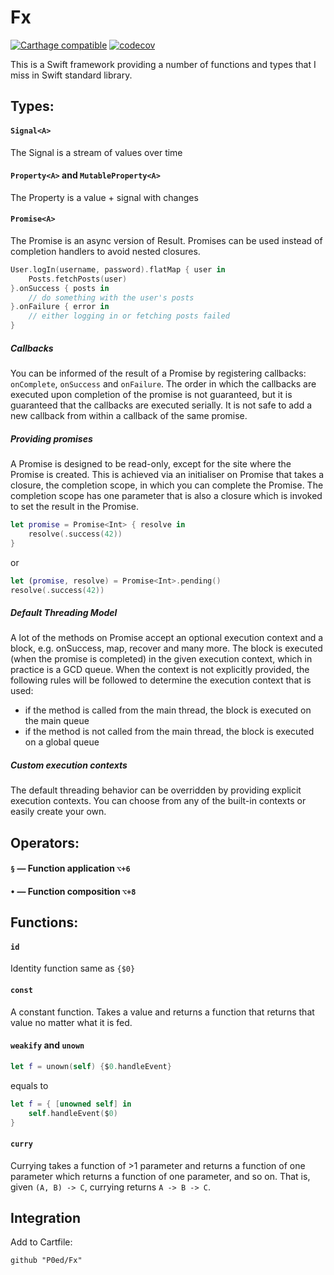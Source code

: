 # Fx
[![Carthage compatible](https://img.shields.io/badge/Carthage-compatible-4BC51D.svg?style=flat)](https://github.com/Carthage/Carthage)
[![codecov](https://codecov.io/gh/P0ed/Fx/branch/master/graph/badge.svg?token=6exeUP7sRY)](https://codecov.io/gh/P0ed/Fx)

This is a Swift framework providing a number of functions and types that I miss in Swift standard library.


## Types:
#### `Signal<A>`
The Signal is a stream of values over time
#### `Property<A>` and `MutableProperty<A>`
The Property is a value + signal with changes
#### `Promise<A>`
The Promise is an async version of Result. Promises can be used instead of completion handlers to avoid nested closures.
```swift
User.logIn(username, password).flatMap { user in
    Posts.fetchPosts(user)
}.onSuccess { posts in
    // do something with the user's posts
}.onFailure { error in
    // either logging in or fetching posts failed
}
```

##### Callbacks
You can be informed of the result of a Promise by registering callbacks: `onComplete`, `onSuccess` and `onFailure`. The order in which the callbacks are executed upon completion of the promise is not guaranteed, but it is guaranteed that the callbacks are executed serially. It is not safe to add a new callback from within a callback of the same promise.

##### Providing promises
A Promise is designed to be read-only, except for the site where the Promise is created. This is achieved via an initialiser on Promise that takes a closure, the completion scope, in which you can complete the Promise. The completion scope has one parameter that is also a closure which is invoked to set the result in the Promise.

```swift
let promise = Promise<Int> { resolve in
	resolve(.success(42))
}
```
or
```swift
let (promise, resolve) = Promise<Int>.pending()
resolve(.success(42))
```

##### Default Threading Model
A lot of the methods on Promise accept an optional execution context and a block, e.g. onSuccess, map, recover and many more. The block is executed (when the promise is completed) in the given execution context, which in practice is a GCD queue. When the context is not explicitly provided, the following rules will be followed to determine the execution context that is used:

* if the method is called from the main thread, the block is executed on the main queue
* if the method is not called from the main thread, the block is executed on a global queue

##### Custom execution contexts
The default threading behavior can be overridden by providing explicit execution contexts. You can choose from any of the built-in contexts or easily create your own.


## Operators:
#### `§` — Function application `⌥+6`
#### `•` — Function composition `⌥+8`


## Functions:
#### `id`
Identity function same as `{$0}`
#### `const`
A constant function. Takes a value and returns a function that returns that value no matter what it is fed.
#### `weakify` and `unown`
```swift
let f = unown(self) {$0.handleEvent}
```
equals to
```swift
let f = { [unowned self] in
	self.handleEvent($0)
}
```
#### `curry`
Currying takes a function of >1 parameter and returns a function of one parameter which returns a function of one parameter, and so on. That is, given `(A, B) -> C`, currying returns `A -> B -> C`.


## Integration
Add to Cartfile:
```
github "P0ed/Fx"
```

